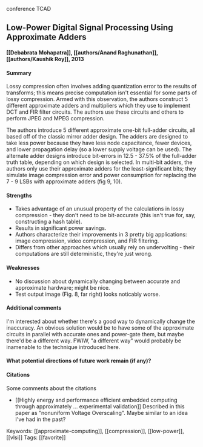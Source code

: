 conference TCAD

## Low-Power Digital Signal Processing Using Approximate Adders
#### [[Debabrata Mohapatra]], [[authors/Anand Raghunathan]], [[authors/Kaushik Roy]], 2013
#### Summary
Lossy compression often involves adding quantization error to the results of transforms; this means precise computation isn't essential for some parts of lossy compression. Armed with this observation, the authors construct 5 different approximate adders and multipliers which they use to implement DCT and FIR filter circuits. The authors use these circuits and others to perform JPEG and MPEG compression.

The authors introduce 5 different approximate one-bit full-adder circuits, all based off of the classic mirror adder design. The adders are designed to take less power because they have less node capacitance, fewer devices, and lower propagation delay (so a lower supply voltage can be used). The alternate adder designs introduce bit-errors in 12.5 - 37.5% of the full-adder truth table, depending on which design is selected. In multi-bit adders, the authors only use their approximate adders for the least-significant bits; they simulate image compression error and power consumption for replacing the 7 - 9 LSBs with approximate adders (fig 9, 10).

#### Strengths
  - Takes advantage of an unusual property of the calculations in lossy compression - they don't need to be bit-accurate (this isn't true for, say, constructing a hash table).
  - Results in significant power savings.
  - Authors characterize their improvements in 3 pretty big applications: image compression, video compression, and FIR filtering.
  - Differs from other approaches which usually rely on undervolting - their computations are still deterministic, they're just wrong.

#### Weaknesses
 - No discussion about dynamically changing between accurate and approximate hardware; might be nice.
 - Test output image (Fig. 8, far right) looks noticably worse.

#### Additional comments
I'm interested about whether there's a good way to dynamically change the inaccuracy. An obvious solution would be to have some of the approximate circuits in parallel with accurate ones and power-gate them, but maybe there'd be a different way. FWIW, "a different way" would probably be inamenable to the technique introduced here.

#### What potential directions of future work remain (if any)?

#### Citations
Some comments about the citations
 - [[Highly energy and performance efficient embedded computing through approximately ... experimental validation]] Described in this paper as "nonuniform Voltage Overscaling". Maybe similar to an idea I've had in the past?

Keywords: [[approximate-computing]], [[compression]], [[low-power]], [[vlsi]]
Tags: [[favorite]]
